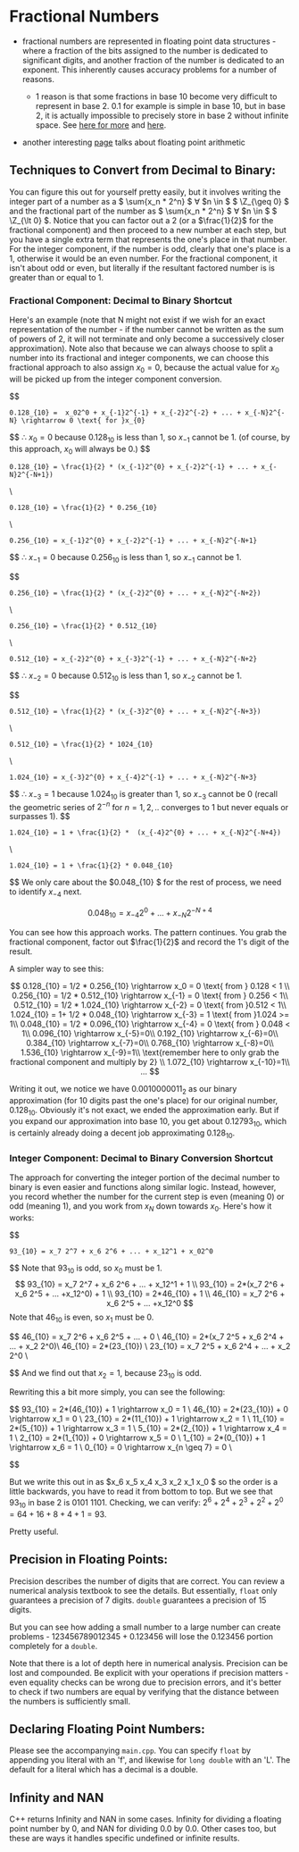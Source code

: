 # Fractional Numbers

- fractional numbers are represented in floating point data structures - where a fraction of the bits assigned to the number is dedicated to significant digits, and another fraction of the number is dedicated to an exponent. This inherently causes accuracy problems for a number of reasons.
    - 1 reason is that some fractions in base 10 become very difficult to represent in base 2. $0.1$ for example is simple in base 10, but in base 2, it is actually impossible to precisely store in base 2 without infinite space. See [here for more](https://www.educative.io/answers/why-does-01-not-exist-in-floating-point) and [here](https://angularindepth.com/posts/1019/the-simple-math-behind-decimal-binary-conversion-algorithms). 

- another interesting [page](https://en.wikipedia.org/wiki/Floating-point_arithmetic) talks about floating point arithmetic

## Techniques to Convert from Decimal to Binary:

You can figure this out for yourself pretty easily, but it involves writing the integer part of a number as a $ \sum{x_n * 2^n} $ $\forall$ $n \in $ $ \Z_{\geq 0} $ and the fractional part of the number as $ \sum{x_n * 2^n} $ $\forall$ $n \in $ $ \Z_{\lt 0} $. Notice that you can factor out a $2$ (or a $\frac{1}{2}$ for the fractional component) and then proceed to a new number at each step, but you have a single extra term that represents the one's place in that number. For the integer component, if the number is odd, clearly that one's place is a 1, otherwise it would be an even number. For the fractional component, it isn't about odd or even, but literally if the resultant factored number is is greater than or equal to 1. 


### Fractional Component: Decimal to Binary Shortcut

Here's an example (note that N might not exist if we wish for an exact representation of the number - if the number cannot be written as the sum of powers of 2, it will not terminate and only become a successively closer approximation). Note also that because we can always choose to split a number into its fractional and integer components, we can choose this fractional approach to also assign $x_0 = 0$, because the actual value for $x_0$ will be picked up from the integer component conversion.

$$

    0.128_{10} =  x_02^0 + x_{-1}2^{-1} + x_{-2}2^{-2} + ... + x_{-N}2^{-N} \rightarrow 0 \text{ for }x_{0}

$$
$\therefore$  $x_{0} = 0$ because $0.128_{10}$ is less than 1, so $x_{-1}$ cannot be 1. (of course, by this approach, $x_{0}$ will always be 0.)
$$

    0.128_{10} = \frac{1}{2} * (x_{-1}2^{0} + x_{-2}2^{-1} + ... + x_{-N}2^{-N+1}) 

\\

    0.128_{10} = \frac{1}{2} * 0.256_{10}

\\

    0.256_{10} = x_{-1}2^{0} + x_{-2}2^{-1} + ... + x_{-N}2^{-N+1} 

$$
$\therefore$  $x_{-1} = 0$ because $0.256_{10}$ is less than 1, so $x_{-1}$ cannot be 1.

$$

    0.256_{10} = \frac{1}{2} * (x_{-2}2^{0} + ... + x_{-N}2^{-N+2}) 

\\

    0.256_{10} = \frac{1}{2} * 0.512_{10} 

\\

    0.512_{10} = x_{-2}2^{0} + x_{-3}2^{-1} + ... + x_{-N}2^{-N+2}

$$
$\therefore$  $x_{-2} = 0$ because $0.512_{10}$ is less than 1, so $x_{-2}$ cannot be 1.

$$

    0.512_{10} = \frac{1}{2} * (x_{-3}2^{0} + ... + x_{-N}2^{-N+3}) 

\\

    0.512_{10} = \frac{1}{2} * 1024_{10} 

\\

    1.024_{10} = x_{-3}2^{0} + x_{-4}2^{-1} + ... + x_{-N}2^{-N+3}

$$
$\therefore$  $x_{-3} = 1$ because $1.024_{10}$ is greater than 1, so $x_{-3}$ cannot be 0 (recall the geometric series of $2^{-n}$ for $n=1,2,..$ converges to 1 but never equals or surpasses 1). 
$$

    1.024_{10} = 1 + \frac{1}{2} *  (x_{-4}2^{0} + ... + x_{-N}2^{-N+4})

\\

    1.024_{10} = 1 + \frac{1}{2} * 0.048_{10} 

$$
We only care about the $0.048_{10} $ for the rest of process, we need to identify $x_{-4}$ next. 

$$ 
    0.048_{10} = x_{-4}2^{0} + ... + x_{-N}2^{-N+4}
$$

You can see how this approach works. The pattern continues. You grab the fractional component, factor out $\frac{1}{2}$ and record the $1$'s digit of the result. 


A simpler way to see this:

$$
0.128_{10} = 1/2 * 0.256_{10}    \rightarrow x_0 = 0 \text{ from } 0.128 < 1 \\
0.256_{10} = 1/2 * 0.512_{10}    \rightarrow x_{-1} = 0 \text{ from } 0.256 < 1\\
0.512_{10} = 1/2 * 1.024_{10}    \rightarrow x_{-2} = 0 \text{ from }0.512 < 1\\ 
1.024_{10} = 1+ 1/2 * 0.048_{10}    \rightarrow x_{-3} = 1 \text{ from }1.024 >= 1\\ 
0.048_{10} = 1/2 * 0.096_{10}    \rightarrow x_{-4} = 0 \text{ from } 0.048 < 1\\ 
0.096_{10} \rightarrow x_{-5}=0\\
0.192_{10} \rightarrow x_{-6}=0\\
0.384_{10} \rightarrow x_{-7}=0\\
0.768_{10} \rightarrow x_{-8}=0\\
1.536_{10} \rightarrow x_{-9}=1\\
\text{remember here to only grab the fractional component and multiply by 2} \\
1.072_{10} \rightarrow x_{-10}=1\\
...
$$


Writing it out, we notice we have $0.0010000011_2$ as our binary approximation (for 10 digits past the one's place) for our original number, $0.128_{10}$. Obviously it's not exact, we ended the approximation early. But if you expand our approximation into base 10, you get about $0.12793_{10}$, which is certainly already doing a decent job approximating $0.128_{10}$. 


### Integer Component: Decimal to Binary Conversion Shortcut

The approach for converting the integer portion of the decimal number to binary is even easier and functions along similar logic. Instead, however, you record whether the number for the current step is even (meaning 0) or odd (meaning 1), and you work from $x_N$ down towards $x_0$. Here's how it works:

$$

    93_{10} = x_7 2^7 + x_6 2^6 + ... + x_12^1 + x_02^0
$$
Note that $93_{10}$ is odd, so $x_0$ must be $1$.
$$
    93_{10} = x_7 2^7 + x_6 2^6 + ... + x_12^1 + 1 \\
    93_{10} = 2*(x_7 2^6 + x_6 2^5 + ... +x_12^0) + 1 \\
    93_{10} = 2*46_{10} + 1 \\
    46_{10} = x_7 2^6 + x_6 2^5 + ... +x_12^0 
$$
Note that $46_{10}$ is even, so $x_1$ must be $0$.

$$
    46_{10} = x_7 2^6 + x_6 2^5 + ... + 0 \\ 
    46_{10} = 2*(x_7 2^5 + x_6 2^4 + ... + x_2 2^0)\\
    46_{10} = 2*(23_{10}) \\
    23_{10} = x_7 2^5 + x_6 2^4 + ... + x_2 2^0 \\
    
$$
And we find out that $x_2 = 1$, because $23_{10}$ is odd.

Rewriting this a bit more simply, you can see the following:

$$
    93_{10} = 2*(46_{10}) + 1 \rightarrow x_0 = 1  \\
    46_{10} = 2*(23_{10}) + 0 \rightarrow x_1 = 0  \\
    23_{10} = 2*(11_{10}) + 1 \rightarrow x_2 = 1  \\
    11_{10} = 2*(5_{10}) + 1  \rightarrow x_3 = 1  \\
    5_{10} = 2*(2_{10}) + 1   \rightarrow x_4 = 1  \\
    2_{10} = 2*(1_{10}) + 0   \rightarrow x_5 = 0  \\
    1_{10} = 2*(0_{10}) + 1   \rightarrow x_6 = 1  \\
    0_{10} = 0   \rightarrow x_{n \geq 7} = 0  \\ 


$$

But we write this out in as $x_6 x_5 x_4 x_3 x_2 x_1 x_0 $ so the order is a little backwards, you have to read it from bottom to top. But we see that $93_{10}$ in base 2 is $0101$ $1101$. Checking, we can verify: $2^6 + 2^4 + 2^3 + 2^2 + 2^0 = 64 + 16 + 8 + 4 + 1 = 93$. 


Pretty useful. 




## Precision in Floating Points:

Precision describes the number of digits that are correct. You can review a numerical analysis textbook to see the details. But essentially, `float` only guarantees a precision of 7 digits. `double` guarantees a precision of 15 digits. 

But you can see how adding a small number to a large number can create problems - $123456789012345 + 0.123456$ will lose the $0.123456$ portion completely for a `double`. 

Note that there is a lot of depth here in numerical analysis. Precision can be lost and compounded. Be explicit with your operations if precision matters - even equality checks can be wrong due to precision errors, and it's better to check if two numbers are equal by verifying that the distance between the numbers is sufficiently small. 



## Declaring Floating Point Numbers:

Please see the accompanying `main.cpp`. You can specify `float` by appending you literal with an 'f', and likewise for `long double` with an 'L'. The default for a literal which has a decimal is a double.

## Infinity and NAN

C++ returns Infinity and NAN in some cases. Infinity for dividing a floating point number by 0, and NAN for dividing 0.0 by 0.0. Other cases too, but these are ways it handles specific undefined or infinite results. 
